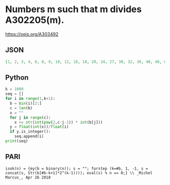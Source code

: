 # Numbers m such that m divides A302205\(m\)\.
https://oeis.org/A303492
## JSON
```JSON
[1, 2, 3, 4, 6, 8, 9, 10, 12, 16, 18, 20, 24, 27, 30, 32, 36, 40, 48, 60, 64, 72, 80, 90, 96, 100, 112, 120, 128, 130, 144, 160, 180, 184, 190, 192, 200, 224, 240, 249, 256, 260, 270, 279, 288, 300, 306, 320, 360, 384, 400, 401, 408, 412, 480, 512, 520, 528, 558, 576, 600, 612, 640]
```
## Python
```Python
k = 1000
seq = []
for i in range(1,k+1):
  b = bin(i)[2:]
  c = len(b)
  x = ""
  for j in range(c):
    x += str(int(pow(2,c-j-1)) * int(b[j]))
  y = float(int(x))/float(i)
  if y.is_integer():
    seq.append(i)
print(seq)
```
## PARI
```PARI
isok(n) = {my(b = binary(n)); s = ""; forstep (k=#b, 1, -1, s = concat(s, Str(b[#b-k+1]*2^(k-1)))); eval(s) % n == 0;} \\ _Michel Marcus_, Apr 26 2018
```

